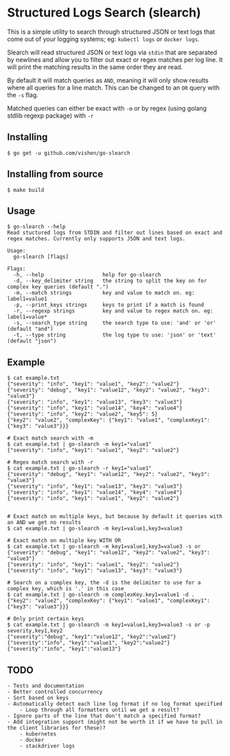 # Structured Logs Search (slearch)
This is a simple  utility to search through structured JSON or text logs that come out of your logging systems; eg: `kubectl logs` or `docker logs`.

Slearch will read structured JSON or text logs via `stdin` that are separated by newlines and allow you to filter out exact or regex matches per log line. It will print the matching results in the same order they are read.

By default it will match queries as `AND`, meaning it will only show results where all queries for a line match. This can be changed to an `OR` query with the `-s` flag.

Matched queries can either be exact with `-m` or by regex (using golang stdlib regexp package) with `-r`

## Installing
```
$ go get -u github.com/vishen/go-slearch
```

## Installing from source
```
$ make build
```

## Usage
```
$ go-slearch --help
Read stuctured logs from STDIN and filter out lines based on exact and regex matches. Currently only supports JSON and text logs.

Usage:
  go-slearch [flags]

Flags:
  -h, --help                   help for go-slearch
  -d, --key_delimiter string   the string to split the key on for complex key queries (default ".")
  -m, --match strings          key and value to match on. eg: label1=value1
  -p, --print_keys strings     keys to print if a match is found
  -r, --regexp strings         key and value to regex match on. eg: label1=value*
  -s, --search_type string     the search type to use: 'and' or 'or' (default "and")
  -t, --type string            the log type to use: 'json' or 'text' (default "json")
```

## Example
```
$ cat example.txt
{"severity": "info", "key1": "value1", "key2": "value2"}
{"severity": "debug", "key1": "value12", "key2": "value2", "key3": "value3"}
{"severity": "info", "key1": "value13", "key3": "value3"}
{"severity": "info", "key1": "value14", "key4": "value4"}
{"severity": "info", "key2": "value2", "key5": 5}
{"key2": "value2", "complexKey": {"key1": "value1", "complexKey1": {"key3": "value3"}}}

# Exact match search with -m
$ cat example.txt | go-slearch -m key1="value1"
{"severity": "info", "key1": "value1", "key2": "value2"}

# Regex match search with -r
$ cat example.txt | go-slearch -r key1="value1"
{"severity": "debug", "key1": "value12", "key2": "value2", "key3": "value3"}
{"severity": "info", "key1": "value13", "key3": "value3"}
{"severity": "info", "key1": "value14", "key4": "value4"}
{"severity": "info", "key1": "value1", "key2": "value2"}


# Exact match on multiple keys, but because by default it queries with an AND we get no results
$ cat example.txt | go-slearch -m key1=value1,key3=value3

# Exact match on multiple key WITH OR
$ cat example.txt | go-slearch -m key1=value1,key3=value3 -s or
{"severity": "debug", "key1": "value12", "key2": "value2", "key3": "value3"}
{"severity": "info", "key1": "value1", "key2": "value2"}
{"severity": "info", "key1": "value13", "key3": "value3"}

# Search on a complex key, the -d is the delimiter to use for a complex key, which is '.' in this case
$ cat example.txt | go-slearch -m complexKey.key1=value1 -d .
{"key2": "value2", "complexKey": {"key1": "value1", "complexKey1": {"key3": "value3"}}}

# Only print certain keys
$ cat example.txt | go-slearch -m key1=value1,key3=value3 -s or -p severity,key1,key2
{"severity":"debug", "key1":"value12", "key2":"value2"}
{"severity":"info", "key1":"value1", "key2":"value2"}
{"severity":"info", "key1":"value13"}
```

## TODO
```
- Tests and documentation
- Better controlled concurrency
- Sort based on keys
- Automatically detect each line log format if no log format specified
    - Loop through all formatters until we get a result?
- Ignore parts of the line that don't match a specified format?
- Add integration support (might not be worth it if we have to pull in the client libraries for these)?
    - kubernetes
    - docker
    - stackdriver logs
```
